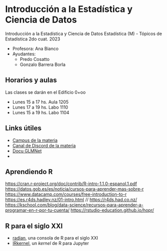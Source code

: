 # Introducción a la Estadística y Ciencia de Datos
Introducción a la Estadística y Ciencia de Datos
Estadística (M) - Tópicos de Estadística
2do cuat. 2023 

- Profesora: Ana Bianco
- Ayudantes:
  - Predo Cosatto
  - Gonzalo Barrera Borla

## Horarios y aulas
Las clases se darán en el Edificio 0+oo
- Lunes 15 a 17 hs. Aula 1205 
- Lunes 17 a 19 hs.  Labo 1110
- Lunes 15 a 19 hs.  Labo 1104

## Links útiles
- [Campus de la materia](https://campus.exactas.uba.ar/course/view.php?id=3786)
- [Canal de Discord de la materia](https://discord.gg/jeFnp5Tk)
- [Docu GLMNet](https://glmnet.stanford.edu/articles/glmnet.html)
- 
## Aprendiendo R
https://cran.r-project.org/doc/contrib/R-intro-1.1.0-espanol.1.pdf
https://datos.gob.es/es/noticia/cursos-para-aprender-mas-sobre-r
https://www.datacamp.com/courses/free-introduction-to-r
https://es.r4ds.hadley.nz/01-intro.html // https://r4ds.had.co.nz/
https://kschool.com/blog/data-science/recursos-para-aprender-a-programar-en-r-por-tu-cuenta/
https://rstudio-education.github.io/hopr/

## R para el siglo XXI
- [radian](https://github.com/randy3k/radian), una consola de R para el siglo XXI
- [IRkernel](https://irkernel.github.io/), un _kernel_ de R para Jupyter
